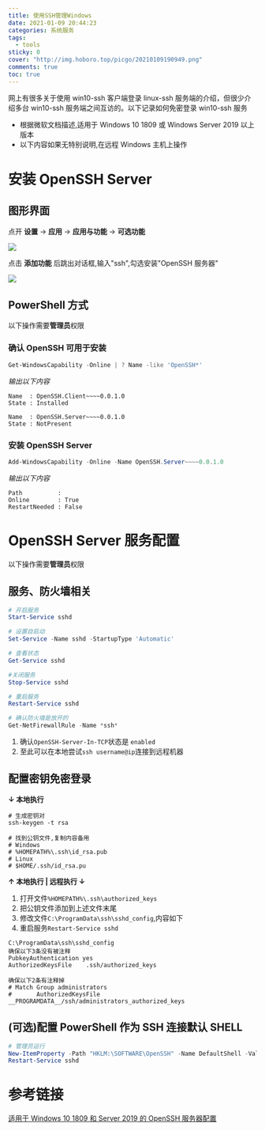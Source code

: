 ```yaml
---
title: 使用SSH管理Windows
date: 2021-01-09 20:44:23
categories: 系统服务
tags:
  - tools
sticky: 0
cover: "http://img.hoboro.top/picgo/20210109190949.png"
comments: true
toc: true
---
```


网上有很多关于使用 win10-ssh 客户端登录 linux-ssh 服务端的介绍，但很少介绍多台 win10-ssh 服务端之间互访的。以下记录如何免密登录 win10-ssh 服务

<!-- more -->

- 根据微软文档描述,适用于 Windows 10 1809 或 Windows Server 2019 以上版本
- 以下内容如果无特别说明,在远程 Windows 主机上操作

# 安装 OpenSSH Server

## 图形界面

点开 **设置** -> **应用** -> **应用与功能** -> **可选功能**

![](//img.hoboro.top/picgo/20210109193605.png?imageslim)

点击 **添加功能** 后跳出对话框,输入"ssh",勾选安装"OpenSSH 服务器"

![](//img.hoboro.top/picgo/20210109193825.png?imageslim)

## PowerShell 方式

以下操作需要**管理员**权限

### 确认 OpenSSH 可用于安装

```powershell
Get-WindowsCapability -Online | ? Name -like 'OpenSSH*'
```

_输出以下内容_

```
Name  : OpenSSH.Client~~~~0.0.1.0
State : Installed

Name  : OpenSSH.Server~~~~0.0.1.0
State : NotPresent
```

### 安装 OpenSSH Server

```powershell
Add-WindowsCapability -Online -Name OpenSSH.Server~~~~0.0.1.0
```

_输出以下内容_

```
Path          :
Online        : True
RestartNeeded : False
```

# OpenSSH Server 服务配置

以下操作需要**管理员**权限

## 服务、防火墙相关

```powershell
# 开启服务
Start-Service sshd

# 设置自启动
Set-Service -Name sshd -StartupType 'Automatic'

# 查看状态
Get-Service sshd

#关闭服务
Stop-Service sshd

# 重启服务
Restart-Service sshd

# 确认防火墙是放开的
Get-NetFirewallRule -Name *ssh*
```

1. 确认`OpenSSH-Server-In-TCP`状态是 `enabled`
1. 至此可以在本地尝试`ssh username@ip`连接到远程机器

## 配置密钥免密登录

**↓ 本地执行**

```shell
# 生成密钥对
ssh-keygen -t rsa

# 找到公钥文件,复制内容备用
# Windows
# %HOMEPATH%\.ssh\id_rsa.pub
# Linux
# $HOME/.ssh/id_rsa.pu
```

**↑ 本地执行 | 远程执行 ↓**

1. 打开文件`%HOMEPATH%\.ssh\authorized_keys`
1. 把公钥文件添加到上述文件末尾
1. 修改文件`C:\ProgramData\ssh\sshd_config`,内容如下
1. 重启服务`Restart-Service sshd`

```
C:\ProgramData\ssh\sshd_config
确保以下3条没有被注释
PubkeyAuthentication yes
AuthorizedKeysFile    .ssh/authorized_keys

确保以下2条有注释掉
# Match Group administrators
#       AuthorizedKeysFile __PROGRAMDATA__/ssh/administrators_authorized_keys
```

## (可选)配置 PowerShell 作为 SSH 连接默认 SHELL

```powershell
# 管理员运行
New-ItemProperty -Path "HKLM:\SOFTWARE\OpenSSH" -Name DefaultShell -Value "C:\Windows\System32\WindowsPowerShell\v1.0\powershell.exe" -PropertyType String -Force
Restart-Service sshd
```

# 参考链接

[适用于 Windows 10 1809 和 Server 2019 的 OpenSSH 服务器配置](https://docs.microsoft.com/zh-cn/windows-server/administration/openssh/openssh_server_configuration)
